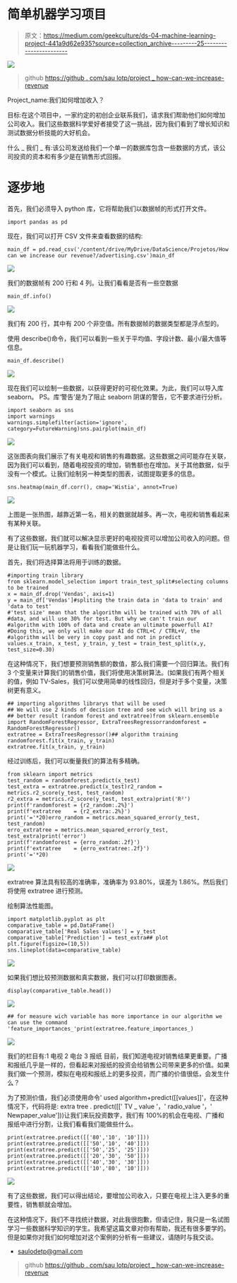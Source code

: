 # 简单机器学习项目

> 原文：<https://medium.com/geekculture/ds-04-machine-learning-project-441a9d62e935?source=collection_archive---------25----------------------->

![](img/1dfd5d8f0e09f489975f37181e476a8f.png)

> github
> [https://github . com/sau lotp/project _ how-can-we-increase-revenue](https://github.com/saulotp/project_how-can-we-increase-revenue)

Project_name:我们如何增加收入？

目标:在这个项目中，一家约定的初创企业联系我们，请求我们帮助他们如何增加公司收入。我们这些数据科学爱好者接受了这一挑战，因为我们看到了增长知识和测试数据分析技能的大好机会。

什么 _ 我们 _ 有:该公司发送给我们一个单一的数据库包含一些数据的方式，该公司投资的资本和有多少是在销售形式回报。

# 逐步地

首先，我们必须导入 python 库，它将帮助我们以数据帧的形式打开文件。

```
import pandas as pd
```

现在，我们可以打开 CSV 文件来查看数据的结构:

```
main_df = pd.read_csv('/content/drive/MyDrive/DataScience/Projetos/How can we increase our revenue?/advertising.csv')main_df
```

![](img/85ac0e63e7ae0ce55fd044de64a3a1cc.png)

我们的数据帧有 200 行和 4 列。让我们看看是否有一些空数据

```
main_df.info()
```

![](img/b1026ca8f31708fa242d471824cedb60.png)

我们有 200 行，其中有 200 个非空值。所有数据帧的数据类型都是浮点型的。

使用 describe()命令，我们可以看到一些关于平均值、字段计数、最小/最大值等信息。

```
main_df.describe()
```

![](img/7ea5879326b702400f992a9c05d48085.png)

现在我们可以绘制一些数据，以获得更好的可视化效果。为此，我们可以导入库 seaborn。
PS。库‘警告’是为了阻止 seaborn 阴谋的警告，它不要求进行分析。

```
import seaborn as sns
import warnings
warnings.simplefilter(action='ignore', category=FutureWarning)sns.pairplot(main_df)
```

![](img/ae3a4385d8e248d1cf3ac708f7fc7a52.png)

这张图表向我们展示了有关电视和销售的有趣数据。这些数据之间可能存在关联，因为我们可以看到，随着电视投资的增加，销售额也在增加。关于其他数据，似乎没有一个模式。让我们绘制另一种类型的图表，试图提取更多的信息。

```
sns.heatmap(main_df.corr(), cmap='Wistia', annot=True)
```

![](img/afb082d94b8e47f6b2809f0aa938a4a8.png)

上图是一张热图，越靠近第一名，相关的数据就越多。再一次，电视和销售看起来有某种关联。

有了这些数据，我们就可以解决显示更好的电视投资可以增加公司收入的问题。但是让我们玩一玩机器学习，看看我们能做些什么。

首先，我们将选择算法将用于训练的数据。

```
#importing train library
from sklearn.model_selection import train_test_split#selecting columns to be trained
x = main_df.drop('Vendas', axis=1)
y = main_df['Vendas']#spliting the train data in 'data to train' and 'data to test'
#'test size' mean that the algorithm will be trained with 70% of all #data, and will use 30% for test. But why we can't train our #algorithm with 100% of data and create an ultimate powerfull AI? #Doing this, we only will make our AI do CTRL+C / CTRL+V, the #algorithm will be very in copy past and not in predict values.x_train, x_test, y_train, y_test = train_test_split(x,y, test_size=0.30)
```

在这种情况下，我们想要预测销售额的数值，那么我们需要一个回归算法。我们有 3 个变量来计算我们的销售价值，我们将使用决策树算法。(如果我们有两个相关的值，例如 TV-Sales，我们可以使用简单的线性回归，但是对于多个变量，决策树更有意义。

```
## importing algorithms librarys that will be used
## We will use 2 kinds of decision tree and see wich will bring us a ## better result (random forest and extratree)from sklearn.ensemble import RandomForestRegressor, ExtraTreesRegressorrandomforest = RandomForestRegressor()
extratree = ExtraTreesRegressor()## algorithm training
randomforest.fit(x_train, y_train)
extratree.fit(x_train, y_train)
```

经过训练后，我们可以衡量我们的算法有多精确。

```
from sklearn import metrics
test_random = randomforest.predict(x_test)
test_extra = extratree.predict(x_test)r2_random = metrics.r2_score(y_test, test_random)
r2_extra = metrics.r2_score(y_test, test_extra)print('R²')
print(f'randomforest = {r2_random:.2%}')
print(f'extratree    = {r2_extra:.2%}')
print('='*20)erro_random = metrics.mean_squared_error(y_test, test_random)
erro_extratree = metrics.mean_squared_error(y_test, test_extra)print('error')
print(f'randomforest = {erro_random:.2f}')
print(f'extratree    = {erro_extratree:.2f}')
print('='*20)
```

![](img/6eec4f88d176f98150df8f3728b065f6.png)

extratree 算法具有较高的准确率，准确率为 93.80%，误差为 1.86%。然后我们将使用 extratree 进行预测。

绘制算法性能图。

```
import matplotlib.pyplot as plt
comparative_table = pd.DataFrame()
comparative_table['Real Sales values'] = y_test
comparative_table['Prediction'] = test_extra## plot 
plt.figure(figsize=(10,5))
sns.lineplot(data=comparative_table)
```

![](img/82de8ae668f839c60f58ba508b644f9a.png)

如果我们想比较预测数据和真实数据，我们可以打印数据图表。

```
display(comparative_table.head())
```

![](img/a3ab38e5a56f8e471b6b0f6e7f5abd06.png)

```
## for measure wich variable has more importance in our algorithm we can use the command 'feature_importances_'print(extratree.feature_importances_)
```

![](img/07e4a5ca2f9235aa258ff6e678332f12.png)

我们的栏目有:1 电视
2 电台
3 报纸
目前，我们知道电视对销售结果更重要。广播和报纸几乎是一样的，但看起来对报纸的投资会给销售公司带来更多的价值。如果我们做一个预测，模拟在电视和报纸上的更多投资，而广播的价值很低，会发生什么？

为了预测价值，我们必须使用命令' used algorithm+predict([[values]]'，在这种情况下，代码将是:
extra tree . predict([[' TV _ value '，' radio_value '，' Newpaper_value']))让我们来玩投资数字，我们有 100%的机会在电视、广播和报纸中进行分割，让我们看看我们能做些什么。

```
print(extratree.predict([['80','10', '10']]))
print(extratree.predict([['50','10', '40']]))
print(extratree.predict([['50','25', '25']]))
print(extratree.predict([['20','30', '50']]))
print(extratree.predict([['40','30', '30']]))
print(extratree.predict([['10','80', '10']]))
```

![](img/d88f2870f365d46ca4d107403d374f6d.png)

有了这些数据，我们可以得出结论，要增加公司收入，只要在电视上注入更多的重要性，销售额就会增加。

在这种情况下，我们不寻找统计数据，对此我很抱歉，但请记住，我只是一名试图学习一些数据科学知识的学生。我希望这篇文章对你有帮助，我还有很多要学的。但是如果你对我们如何增加对这个案例的分析有一些建议，请随时与我交谈。

*   [saulodetp@gmail.com](mailto:saulodetp@gmail.com)

> github
> [https://github . com/sau lotp/project _ how-can-we-increase-revenue](https://github.com/saulotp/project_how-can-we-increase-revenue)